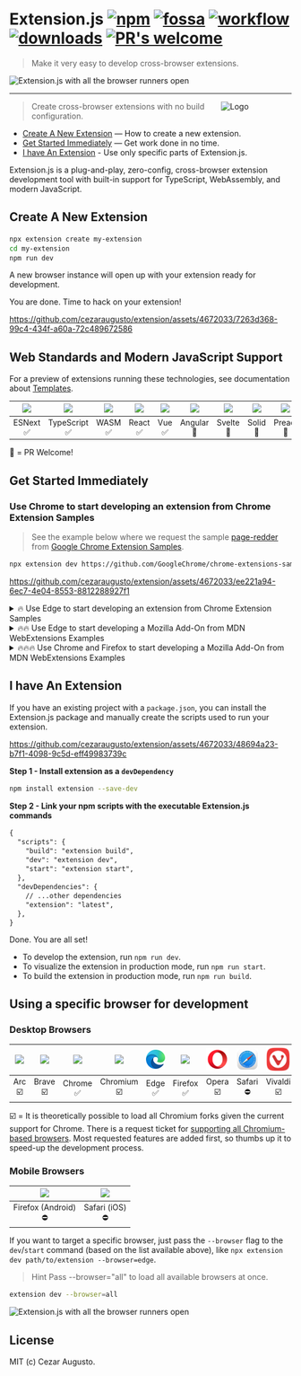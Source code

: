 [action-image]: https://github.com/cezaraugusto/extension/actions/workflows/ci.yml/badge.svg?branch=main
[action-url]: https://github.com/cezaraugusto/extension/actions
[npm-image]: https://img.shields.io/npm/v/extension.svg
[npm-url]: https://npmjs.org/package/extension
[downloads-image]: https://img.shields.io/npm/dm/extension.svg
[downloads-url]: https://npmjs.org/package/extension
[node]: https://img.shields.io/node/v/extension.svg
[node-url]: https://nodejs.org
[prs]: https://img.shields.io/badge/PRs-welcome-brightgreen.svg
[prs-url]: https://github.com/cezaraugusto/extension/blob/main/CONTRIBUTING.md
[vunlerabilities]: https://snyk.io/test/github/cezaraugusto/extension/badge.svg
[fossa-image]: https://app.fossa.com/api/projects/git%2Bgithub.com%2Fcezaraugusto%2Fextension.svg?type=shield&issueType=license
[fossa-url]: https://app.fossa.com/projects/git%2Bgithub.com%2Fcezaraugusto%2Fextension?ref=badge_shield&issueType=license

# Extension.js [![npm][npm-image]][npm-url] [![fossa][fossa-image]][fossa-url] [![workflow][action-image]][action-url] [![downloads][downloads-image]][downloads-url] [![PR's welcome][prs]][prs-url]

<!-- > Plug-and-play, zero-config, cross-browser extension development tool. -->
> Make it very easy to develop cross-browser extensions.

<img alt="Extension.js with all the browser runners open" src="https://github.com/cezaraugusto/extension.js/assets/4672033/f0f5bbfc-e873-4856-9fdd-db2b42d9ab96"> 
<hr>

<img alt="Logo" align="right" src="https://user-images.githubusercontent.com/4672033/102850460-4d22aa80-43f8-11eb-82db-9efce586f73e.png" width="25%" />

<!-- **Create cross-browser extensions with no build configuration.** -->
> Create cross-browser extensions with no build configuration.

- [Create A New Extension](#create-a-new-extension) — How to create a new extension.
- [Get Started Immediately](#get-started-immediately) — Get work done in no time.
- [I have An Extension](#i-have-an-extension) - Use only specific parts of Extension.js.

Extension.js is a plug-and-play, zero-config, cross-browser extension development tool with built-in support for TypeScript, WebAssembly, and modern JavaScript.

## Create A New Extension

```bash
npx extension create my-extension
cd my-extension
npm run dev
```

A new browser instance will open up with your extension ready for development.

You are done. Time to hack on your extension!

https://github.com/cezaraugusto/extension/assets/4672033/7263d368-99c4-434f-a60a-72c489672586

## Web Standards and Modern JavaScript Support

For a preview of extensions running these technologies, see documentation about [Templates](https://extension.js.org/n/getting-started/templates/).

| <img src="https://github.com/cezaraugusto/extension.js/assets/4672033/a9e2541a-96f0-4caa-9fc9-5fc5c3e901c8" width="70"> | <img src="https://github.com/cezaraugusto/extension.js/assets/4672033/b42c5330-9e2a-4045-99c3-1f7d264dfaf4" width="70"> | <img src="https://github.com/cezaraugusto/extension.js/assets/4672033/f19edff3-9005-4f50-b05c-fba615896a7f" width="70"> | <img src="https://github.com/cezaraugusto/extension.js/assets/4672033/ff64721d-d145-4213-930d-e70193f8d57e" width="70"> | <img src="https://github.com/cezaraugusto/extension.js/assets/4672033/15f1314a-aa65-4ce2-a3f3-cf53c4f730cf" width="70"> | <img src="https://github.com/cezaraugusto/extension.js/assets/4672033/c5f8a127-3c2a-4ceb-bb46-948cf2c8bd89" width="70"> | <img src="https://github.com/cezaraugusto/extension.js/assets/4672033/de1082fd-7cf6-4202-8c12-a5c3cd3e5b42" width="70"> | <img src="https://github.com/cezaraugusto/extension.js/assets/4672033/78e5fe3d-dc79-4aa2-954e-1a5973d1d9db" width="70"> | <img src="https://github.com/cezaraugusto/extension.js/assets/4672033/8807efd9-93e5-4db5-a1d2-9ac524f7ecc2" width="70"> |
| :---------------------------------------------------------------------------------------------------------------------: | :---------------------------------------------------------------------------------------------------------------------: | :---------------------------------------------------------------------------------------------------------------------: | :---------------------------------------------------------------------------------------------------------------------: | :---------------------------------------------------------------------------------------------------------------------: | :---------------------------------------------------------------------------------------------------------------------: | :---------------------------------------------------------------------------------------------------------------------: | :---------------------------------------------------------------------------------------------------------------------: | :---------------------------------------------------------------------------------------------------------------------: |
|                                                      ESNext<br>✅                                                       |                                                    TypeScript<br>✅                                                     |                                                       WASM<br>✅                                                        |                                                       React<br>✅                                                       |                                                        Vue<br>✅                                                        |                                                      Angular<br>👋                                                      |                                                      Svelte<br>👋                                                       |                                                       Solid<br>👋                                                       |                                                      Preact<br>👋                                                       |

👋 = PR Welcome!

## Get Started Immediately

### Use Chrome to start developing an extension from Chrome Extension Samples 

> See the example below where we request the sample [page-redder](https://github.com/GoogleChrome/chrome-extensions-samples/tree/main/functional-samples/sample.page-redder) from [Google Chrome Extension Samples](https://github.com/GoogleChrome/chrome-extensions-samples).

```bash
npx extension dev https://github.com/GoogleChrome/chrome-extensions-samples/tree/main/functional-samples/sample.page-redder --browser=edge
```

https://github.com/cezaraugusto/extension/assets/4672033/ee221a94-6ec7-4e04-8553-8812288927f1
</details>

<details>
   <summary>   
   🔥 Use Edge to start developing an extension from Chrome Extension Samples 
   </summary>

> See the example below where we request the sample [magic8ball](https://github.com/GoogleChrome/chrome-extensions-samples/tree/main/api-samples/topSites/magic8ball) from from [Google Chrome Extension Samples](https://github.com/GoogleChrome/chrome-extensions-samples) with Edge as the runtime browser.

```bash
npx extension dev https://github.com/GoogleChrome/chrome-extensions-samples/tree/main/api-samples/topSites/magic8ball --browser=edge
```

https://github.com/cezaraugusto/extension/assets/4672033/2db2a1f6-3110-4380-9a49-dc9d034146aa
</details>

<details>
   <summary>
   🔥🔥 Use Edge to start developing a Mozilla Add-On from MDN WebExtensions Examples
   </summary>

> See the example below where we request the sample [Apply CSS](https://github.com/mdn/webextensions-examples/tree/main/apply-css) from [MDN WebExtensions Examples](https://github.com/mdn/webextensions-examples) using Edge as the runtime browser.

```bash
npx extension dev https://github.com/mdn/webextensions-examples/tree/main/apply-css --browser=edge --polyfill=true
```

https://github.com/cezaraugusto/extension/assets/4672033/130cb430-1567-419c-8c90-23fddcf20f00
</details>

<details>
   <summary>
   🔥🔥🔥 Use Chrome and Firefox to start developing a Mozilla Add-On from MDN WebExtensions Examples
   </summary>

> See the example below where we request the sample [firefox-code-search](https://github.com/mdn/webextensions-examples/tree/main/firefox-code-search) from [MDN WebExtensions Examples](https://github.com/mdn/webextensions-examples) using Chrome and Firefox as the runtime browsers.

```bash
npx extension dev https://github.com/mdn/webextensions-examples/tree/main/firefox-code-search --browser=chrome,firefox --polyfill=true
```

https://github.com/cezaraugusto/extension.js/assets/4672033/ac94b608-c936-40df-bce7-63ffd7fe31c5
</details>

## I have An Extension

If you have an existing project with a `package.json`, you can install the Extension.js package and manually create the scripts used to run your extension.

https://github.com/cezaraugusto/extension/assets/4672033/48694a23-b7f1-4098-9c5d-eff49983739c

**Step 1 - Install extension as a `devDependency`**

```bash
npm install extension --save-dev
```

**Step 2 - Link your npm scripts with the executable Extension.js commands**

```json5
{
  "scripts": {
    "build": "extension build",
    "dev": "extension dev",
    "start": "extension start",
  },
  "devDependencies": {
    // ...other dependencies
    "extension": "latest",
  },
}
```

Done. You are all set!

- To develop the extension, run `npm run dev`.
- To visualize the extension in production mode, run `npm run start`.
- To build the extension in production mode, run `npm run build`.

## Using a specific browser for development

### Desktop Browsers

| <img src="https://github.com/cezaraugusto/extension.js/assets/4672033/6ce53a31-c6f6-4a1c-b927-e9ec7fd2df78" width="70"> | <img src="https://raw.githubusercontent.com/alrra/browser-logos/main/src/brave/brave.svg" width="70"> | <img src="https://raw.githubusercontent.com/alrra/browser-logos/main/src/chrome/chrome.svg" width="70"> | <img src="https://raw.githubusercontent.com/alrra/browser-logos/main/src/chromium/chromium.svg" width="70"> | <img src="https://raw.githubusercontent.com/alrra/browser-logos/main/src/edge/edge.svg" width="70"> | <img src="https://raw.githubusercontent.com/alrra/browser-logos/main/src/firefox/firefox.svg" width="70"> | <img src="https://raw.githubusercontent.com/alrra/browser-logos/main/src/opera/opera.svg" width="70"> | <img width="70" src="https://raw.githubusercontent.com/alrra/browser-logos/main/src/safari/safari.svg"> | <img src="https://raw.githubusercontent.com/alrra/browser-logos/main/src/vivaldi/vivaldi.svg" width="70"> |
| :---------------------------------------------------------------------------------------------------------------------: | :---------------------------------------------------------------------------------------------------: | :-----------------------------------------------------------------------------------------------------: | :---------------------------------------------------------------------------------------------------------: | :-------------------------------------------------------------------------------------------------: | :-------------------------------------------------------------------------------------------------------: | :---------------------------------------------------------------------------------------------------: | :-----------------------------------------------------------------------------------------------------: | :-------------------------------------------------------------------------------------------------------: |
|                                                        Arc<br>☑️                                                        |                                              Brave<br>☑️                                              |                                              Chrome<br>✅                                               |                                               Chromium<br>☑️                                                |                                             Edge<br>✅                                              |                                               Firefox<br>✅                                               |                                              Opera<br>☑️                                              |                                              Safari<br>⛔️                                              |                                               Vivaldi<br>☑️                                               |

☑️ = It is theoretically possible to load all Chromium forks given the current support for Chrome. There is a request ticket for [supporting all Chromium-based browsers](https://github.com/cezaraugusto/extension.js/issues/59). Most requested features are added first, so thumbs up it to speed-up the development process.

### Mobile Browsers

| <img src="https://raw.githubusercontent.com/alrra/browser-logos/main/src/firefox/firefox.svg" width="70"> | <img src="https://raw.githubusercontent.com/alrra/browser-logos/main/src/safari-ios/safari-ios.svg" width="70"> |
| :-------------------------------------------------------------------------------------------------------: | :-------------------------------------------------------------------------------------------------------------: |
|                                         Firefox (Android)<br>⛔️                                          |                                               Safari (iOS)<br>⛔️                                               |

If you want to target a specific browser, just pass the `--browser` flag to the `dev`/`start` command (based on the list available above), like `npx extension dev path/to/extension --browser=edge`.

> Hint
> Pass --browser="all" to load all available browsers at once.

```sh
extension dev --browser=all
```

<img alt="Extension.js with all the browser runners open" src="https://github.com/cezaraugusto/extension.js/assets/4672033/f0f5bbfc-e873-4856-9fdd-db2b42d9ab96">

## License

MIT (c) Cezar Augusto.
